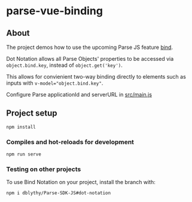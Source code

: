 # parse-vue-binding


## About

The project demos how to use the upcoming Parse JS feature [bind](https://github.com/parse-community/Parse-SDK-JS/pull/1484).

Dot Notation allows all Parse Objects' properties to be accessed via `object.bind.key`, instead of `object.get('key')`.

This allows for convienient two-way binding directly to elements such as inputs with `v-model="object.bind.key"`.

Configure Parse applicationId and serverURL in [src/main.js](src/main.js)

## Project setup
```
npm install
```

### Compiles and hot-reloads for development
```
npm run serve
```

### Testing on other projects


To use Bind Notation on your project, install the branch with:

```
npm i dblythy/Parse-SDK-JS#dot-notation
```

